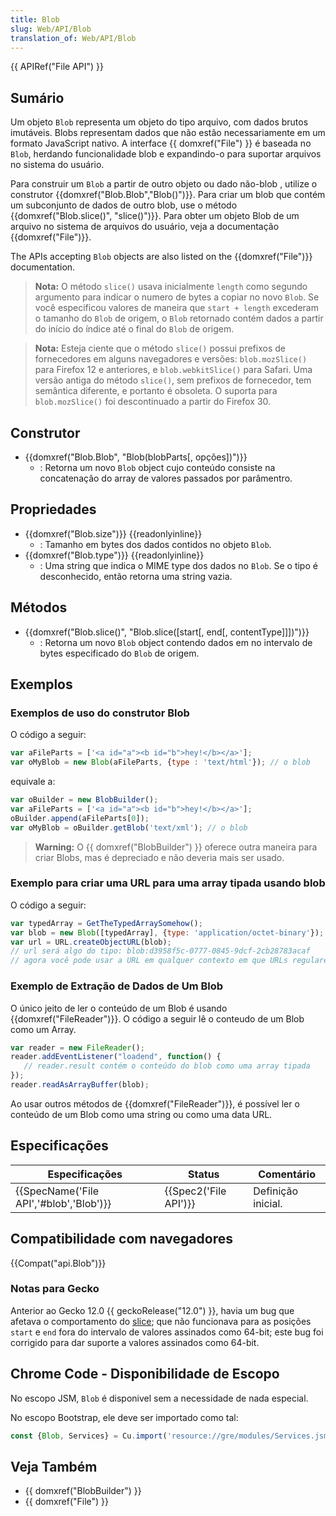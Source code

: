 ```yaml
---
title: Blob
slug: Web/API/Blob
translation_of: Web/API/Blob
---
```

{{ APIRef("File API") }}

## Sumário

Um objeto `Blob` representa um objeto do tipo arquivo, com dados brutos imutáveis. Blobs representam dados que não estão necessariamente em um formato JavaScript nativo. A interface {{ domxref("File") }} é baseada no `Blob`, herdando funcionalidade blob e expandindo-o para suportar arquivos no sistema do usuário.

Para construir um `Blob` a partir de outro objeto ou dado não-blob , utilize o construtor {{domxref("Blob.Blob","Blob()")}}. Para criar um blob que contém um subconjunto de dados de outro blob, use o método {{domxref("Blob.slice()", "slice()")}}. Para obter um objeto Blob de um arquivo no sistema de arquivos do usuário, veja a documentação {{domxref("File")}}.

The APIs accepting `Blob` objects are also listed on the {{domxref("File")}} documentation.

> **Nota:** O método `slice()` usava inicialmente `length` como segundo argumento para indicar o numero de bytes a copiar no novo `Blob`. Se você especificou valores de maneira que `start + length` excederam o tamanho do `Blob` de origem, o `Blob` retornado contém dados a partir do início do índice até o final do `Blob` de origem.

> **Nota:** Esteja ciente que o método `slice()` possui prefixos de fornecedores em alguns navegadores e versões: `blob.mozSlice()` para Firefox 12 e anteriores, e `blob.webkitSlice()` para Safari. Uma versão antiga do método `slice()`, sem prefixos de fornecedor, tem semântica diferente, e portanto é obsoleta. O suporta para `blob.mozSlice()` foi descontinuado a partir do Firefox 30.

## Construtor

- {{domxref("Blob.Blob", "Blob(blobParts[, opções])")}}
  - : Retorna um novo `Blob` object cujo conteúdo consiste na concatenação do array de valores passados por parâmentro.

## Propriedades

- {{domxref("Blob.size")}} {{readonlyinline}}
  - : Tamanho em bytes dos dados contidos no objeto `Blob`.
- {{domxref("Blob.type")}} {{readonlyinline}}
  - : Uma string que indica o MIME type dos dados no `Blob`. Se o tipo é desconhecido, então retorna uma string vazia.

## Métodos

- {{domxref("Blob.slice()", "Blob.slice([start[, end[, contentType]]])")}}
  - : Retorna um novo `Blob` object contendo dados em no intervalo de bytes especificado do `Blob` de origem.

## Exemplos

### Exemplos de uso do construtor Blob

O código a seguir:

```js
var aFileParts = ['<a id="a"><b id="b">hey!</b></a>'];
var oMyBlob = new Blob(aFileParts, {type : 'text/html'}); // o blob
```

equivale a:

```js
var oBuilder = new BlobBuilder();
var aFileParts = ['<a id="a"><b id="b">hey!</b></a>'];
oBuilder.append(aFileParts[0]);
var oMyBlob = oBuilder.getBlob('text/xml'); // o blob
```

> **Warning:** O {{ domxref("BlobBuilder") }} oferece outra maneira para criar Blobs, mas é depreciado e não deveria mais ser usado.

### Exemplo para criar uma URL para uma array tipada usando blob

O código a seguir:

```js
var typedArray = GetTheTypedArraySomehow();
var blob = new Blob([typedArray], {type: 'application/octet-binary'}); // passe um MIME-type útil aqui
var url = URL.createObjectURL(blob);
// url será algo do tipo: blob:d3958f5c-0777-0845-9dcf-2cb28783acaf
// agora você pode usar a URL em qualquer contexto em que URLs regulares podem ser usadas, por exemplo: img.src, etc.
```

### Exemplo de Extração de Dados de Um Blob

O único jeito de ler o conteúdo de um Blob é usando {{domxref("FileReader")}}. O código a seguir lê o conteudo de um Blob como um Array.

```js
var reader = new FileReader();
reader.addEventListener("loadend", function() {
   // reader.result contém o conteúdo do blob como uma array tipada
});
reader.readAsArrayBuffer(blob);
```

Ao usar outros métodos de {{domxref("FileReader")}}, é possível ler o conteúdo de um Blob como uma string ou como uma data URL.

## Especificações

| Especificações                                       | Status                       | Comentário         |
| ---------------------------------------------------- | ---------------------------- | ------------------ |
| {{SpecName('File API','#blob','Blob')}} | {{Spec2('File API')}} | Definição inicial. |

## Compatibilidade com navegadores

{{Compat("api.Blob")}}

### Notas para Gecko

Anterior ao Gecko 12.0 {{ geckoRelease("12.0") }}, havia um bug que afetava o comportamento do [slice](#slice); que não funcionava para as posições `start` e `end` fora do intervalo de valores assinados como 64-bit; este bug foi corrigido para dar suporte a valores assinados como 64-bit.

## Chrome Code - Disponibilidade de Escopo

No escopo JSM, `Blob` é disponivel sem a necessidade de nada especial.

No escopo Bootstrap, ele deve ser importado como tal:

```js
const {Blob, Services} = Cu.import('resource://gre/modules/Services.jsm', {});
```

## Veja Também

- {{ domxref("BlobBuilder") }}
- {{ domxref("File") }}
